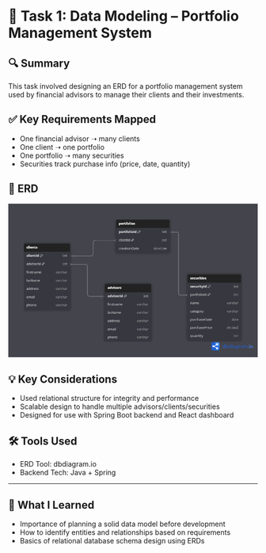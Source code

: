 # 🧩 Task 1: Data Modeling – Portfolio Management System

## 🔍 Summary
This task involved designing an ERD for a portfolio management system used by financial advisors to manage their clients and their investments.

## ✅ Key Requirements Mapped
- One financial advisor ➝ many clients
- One client ➝ one portfolio
- One portfolio ➝ many securities
- Securities track purchase info (price, date, quantity)

## 🧱 ERD
![ERD](./ErdDiagram.png)

## 💡 Key Considerations
- Used relational structure for integrity and performance
- Scalable design to handle multiple advisors/clients/securities
- Designed for use with Spring Boot backend and React dashboard

## 🛠 Tools Used
- ERD Tool: dbdiagram.io
- Backend Tech: Java + Spring

---

## 🧠 What I Learned

- Importance of planning a solid data model before development
- How to identify entities and relationships based on requirements
- Basics of relational database schema design using ERDs
